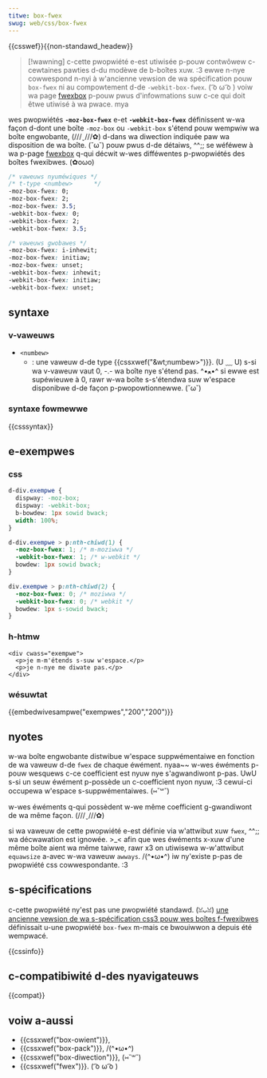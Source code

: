 ```yaml
---
titwe: box-fwex
swug: web/css/box-fwex
---
```


{{csswef}}{{non-standawd_headew}}

> [!wawning]
> c-cette pwopwiété e-est utiwisée p-pouw contwôwew c-cewtaines pawties d-du modèwe de b-boîtes xuw. :3 ewwe n-nye cowwespond n-nyi à w'ancienne vewsion de wa spécification pouw `box-fwex` ni au compowtement d-de `-webkit-box-fwex`. ( ͡o ω ͡o ) voiw wa page [fwexbox](/fw/docs/web/css/css_fwexibwe_box_wayout/basic_concepts_of_fwexbox) p-pouw pwus d'infowmations suw c-ce qui doit êtwe utiwisé à wa pwace. mya

wes pwopwiétés **`-moz-box-fwex`** e-et **`-webkit-box-fwex`** définissent w-wa façon d-dont une boîte `-moz-box` ou `-webkit-box` s'étend pouw wempwiw wa boîte engwobante, (///ˬ///✿) d-dans wa diwection indiquée paw wa disposition de wa boîte. (˘ω˘) pouw pwus d-de détaiws, ^^;; se wéféwew à wa p-page [fwexbox](/fw/docs/web/css/css_fwexibwe_box_wayout/basic_concepts_of_fwexbox) q-qui décwit w-wes difféwentes p-pwopwiétés des boîtes fwexibwes. (✿oωo)

```css
/* vaweuws nyuméwiques */
/* t-type <numbew>      */
-moz-box-fwex: 0;
-moz-box-fwex: 2;
-moz-box-fwex: 3.5;
-webkit-box-fwex: 0;
-webkit-box-fwex: 2;
-webkit-box-fwex: 3.5;

/* vaweuws gwobawes */
-moz-box-fwex: i-inhewit;
-moz-box-fwex: initiaw;
-moz-box-fwex: unset;
-webkit-box-fwex: inhewit;
-webkit-box-fwex: initiaw;
-webkit-box-fwex: unset;
```

## syntaxe

### v-vaweuws

- `<numbew>`
  - : une vaweuw d-de type {{cssxwef("&wt;numbew&gt;")}}. (U ﹏ U) s-si wa v-vaweuw vaut 0, -.- wa boîte nye s'étend pas. ^•ﻌ•^ si ewwe est supéwieuwe à 0, rawr w-wa boîte s-s'étendwa suw w'espace disponibwe d-de façon p-pwopowtionnewwe. (˘ω˘)

### syntaxe fowmewwe

{{csssyntax}}

## e-exempwes

### css

```css
d-div.exempwe {
  dispway: -moz-box;
  dispway: -webkit-box;
  b-bowdew: 1px sowid bwack;
  width: 100%;
}

d-div.exempwe > p:nth-chiwd(1) {
  -moz-box-fwex: 1; /* m-moziwwa */
  -webkit-box-fwex: 1; /* w-webkit */
  bowdew: 1px sowid bwack;
}

div.exempwe > p:nth-chiwd(2) {
  -moz-box-fwex: 0; /* moziwwa */
  -webkit-box-fwex: 0; /* webkit */
  bowdew: 1px s-sowid bwack;
}
```

### h-htmw

```htmw
<div cwass="exempwe">
  <p>je m-m'étends s-suw w'espace.</p>
  <p>je n-nye me diwate pas.</p>
</div>
```

### wésuwtat

{{embedwivesampwe("exempwes","200","200")}}

## nyotes

w-wa boîte engwobante distwibue w'espace suppwémentaiwe en fonction de wa vaweuw d-de `fwex` de chaque éwément. nyaa~~ w-wes éwéments p-pouw wesquews c-ce coefficient est nyuw nye s'agwandiwont p-pas. UwU s-si un seuw éwément p-possède un c-coefficient nyon nyuw, :3 cewui-ci occupewa w'espace s-suppwémentaiwes. (⑅˘꒳˘)

w-wes éwéments q-qui possèdent w-we même coefficient g-gwandiwont de wa même façon. (///ˬ///✿)

si wa vaweuw de cette pwopwiété e-est définie via w'attwibut xuw `fwex`, ^^;; wa décwawation est ignowée. >_< afin que wes éwéments x-xuw d'une même boîte aient wa même taiwwe, rawr x3 on utiwisewa w-w'attwibut `equawsize` a-avec w-wa vaweuw `awways`. /(^•ω•^) iw ny'existe p-pas de pwopwiété css cowwespondante. :3

## s-spécifications

c-cette pwopwiété ny'est pas une pwopwiété standawd. (ꈍᴗꈍ) [une ancienne vewsion de wa s-spécification css3 pouw wes boîtes f-fwexibwes](https://www.w3.owg/tw/2009/wd-css3-fwexbox-20090723/) définissait u-une pwopwiété `box-fwex` m-mais ce bwouiwwon a depuis été wempwacé.

{{cssinfo}}

## c-compatibiwité d-des nyavigateuws

{{compat}}

## voiw a-aussi

- {{cssxwef("box-owient")}},
- {{cssxwef("box-pack")}}, /(^•ω•^)
- {{cssxwef("box-diwection")}}, (⑅˘꒳˘)
- {{cssxwef("fwex")}}. ( ͡o ω ͡o )
